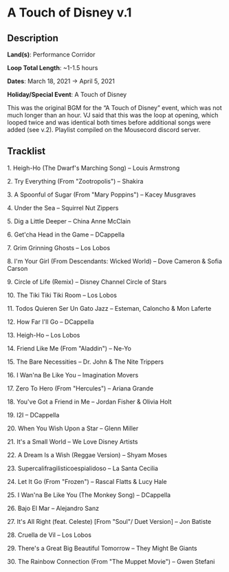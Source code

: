 # A Touch of Disney v.1

## Description

**Land(s)**: Performance Corridor

**Loop Total Length**: ~1-1.5 hours

**Dates**: March 18, 2021 → April 5, 2021

**Holiday/Special Event**: A Touch of Disney

This was the original BGM for the “A Touch of Disney” event, which was not much longer than an hour. VJ said that this was the loop at opening, which looped twice and was identical both times before additional songs were added (see v.2). Playlist compiled on the Mousecord discord server.

## Tracklist

1\. Heigh-Ho (The Dwarf's Marching Song) – Louis Armstrong



2\. Try Everything (From "Zootropolis") – Shakira



3\. A Spoonful of Sugar (From "Mary Poppins") – Kacey Musgraves



4\. Under the Sea – Squirrel Nut Zippers



5\. Dig a Little Deeper – China Anne McClain



6\. Get'cha Head in the Game – DCappella



7\. Grim Grinning Ghosts – Los Lobos



8\. I'm Your Girl (From Descendants: Wicked World) – Dove Cameron & Sofia Carson



9\. Circle of Life (Remix) – Disney Channel Circle of Stars



10\. The Tiki Tiki Tiki Room – Los Lobos



11\. Todos Quieren Ser Un Gato Jazz – Esteman, Caloncho & Mon Laferte



12\. How Far I'll Go – DCappella



13\. Heigh-Ho – Los Lobos



14\. Friend Like Me (From "Aladdin") – Ne-Yo



15\. The Bare Necessities – Dr. John & The Nite Trippers



16\. I Wan'na Be Like You – Imagination Movers



17\. Zero To Hero (From "Hercules") – Ariana Grande



18\. You've Got a Friend in Me – Jordan Fisher & Olivia Holt



19\. I2I – DCappella



20\. When You Wish Upon a Star – Glenn Miller



21\. It's a Small World – We Love Disney Artists



22\. A Dream Is a Wish (Reggae Version) – Shyam Moses



23\. Supercalifragilisticoespialidoso – La Santa Cecilia



24\. Let It Go (From "Frozen") – Rascal Flatts & Lucy Hale



25\. I Wan'na Be Like You (The Monkey Song) – DCappella



26\. Bajo El Mar – Alejandro Sanz



27\. It's All Right (feat. Celeste) [From "Soul"/ Duet Version] – Jon Batiste



28\. Cruella de Vil – Los Lobos



29\. There's a Great Big Beautiful Tomorrow – They Might Be Giants



30\. The Rainbow Connection (From "The Muppet Movie") – Gwen Stefani


